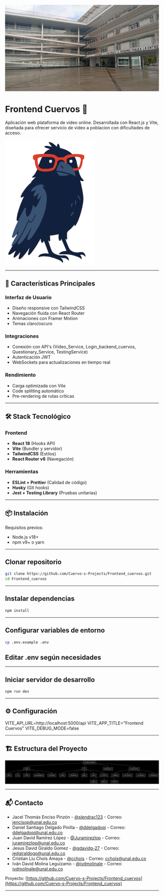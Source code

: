 ![Portada](portada.jpg)
# Frontend Cuervos 🦅

Aplicación web plataforma de video online. Desarrollada con React.js y Vite, diseñada para ofrecer servicio de video a poblacion con dificultades de acceso.

![Banner](src/assets/clever_crow.png)

---

## 🚀 Características Principales

### Interfaz de Usuario
- Diseño responsive con TailwindCSS
- Navegación fluida con React Router
- Animaciones con Framer Motion
- Temas claro/oscuro

### Integraciones
- Conexión con API's (Video_Service, Login_backend_cuervos, Questionary_Service, TestingService)
- Autenticación JWT
- WebSockets para actualizaciones en tiempo real

### Rendimiento
- Carga optimizada con Vite
- Code splitting automático
- Pre-rendering de rutas críticas

---

## 🛠 Stack Tecnológico

### Frontend
- **React 18** (Hooks API)
- **Vite** (Bundler y servidor)
- **TailwindCSS** (Estilos)
- **React Router v6** (Navegación)

### Herramientas
- **ESLint + Prettier** (Calidad de código)
- **Husky** (Git hooks)
- **Jest + Testing Library** (Pruebas unitarias)

---

## 📦 Instalación

Requisitos previos:
- Node.js v18+
- npm v9+ o yarn

---

## Clonar repositorio
```bash
git clone https://github.com/Cuervo-s-Projects/Frontend_cuervos.git
cd Frontend_cuervos
```
---

## Instalar dependencias
```bash
npm install
```
---

## Configurar variables de entorno
```bash
cp .env.example .env
```
## Editar .env según necesidades

---

## Iniciar servidor de desarrollo
```bash
npm run dev
```

---

## ⚙️ Configuración
VITE_API_URL=http://localhost:5000/api
VITE_APP_TITLE="Frontend Cuervos"
VITE_DEBUG_MODE=false

---

## 🏗 Estructura del Proyecto
![Arquitectura](arch.png)

---

## 📬 Contacto
- Jacel Thomás Enciso Pinzón - [@slendrac123](https://github.com/slendrac123) - Correo: jencisop@unal.edu.co
- Daniel Santiago Delgado Pinilla - [@ddelgadopi](https://github.com/ddelgadopi) - Correo: ddelgadopi@unal.edu.co
- Juan David Ramírez López - [@Juramirezlop](https://github.com/Juramirezlop) - Correo: juramirezlop@unal.edu.co
- Jesus David Giraldo Gomez - [@gdavidg-27](https://github.com/gdavidg-27) - Correo: jedgiraldogo@unal.edu.co
- Cristian Liu Chois Amaya - [@cchois](https://github.com/cchois) - Correo: cchois@unal.edu.co
- Iván David Molina Leguízamo - [@ivdmolinale](https://gitlab.com/ivdmolinale) - Correo: ivdmolinale@unal.edu.co

Proyecto: [https://github.com/Cuervo-s-Projects/Frontend_cuervos](https://github.com/Cuervo-s-Projects/Frontend_cuervos)

---